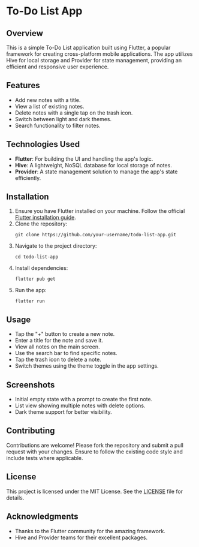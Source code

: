 # To-Do List App

## Overview
This is a simple To-Do List application built using Flutter, a popular framework for creating cross-platform mobile applications. The app utilizes Hive for local storage and Provider for state management, providing an efficient and responsive user experience.

## Features
- Add new notes with a title.
- View a list of existing notes.
- Delete notes with a single tap on the trash icon.
- Switch between light and dark themes.
- Search functionality to filter notes.

## Technologies Used
- **Flutter**: For building the UI and handling the app's logic.
- **Hive**: A lightweight, NoSQL database for local storage of notes.
- **Provider**: A state management solution to manage the app's state efficiently.

## Installation
1. Ensure you have Flutter installed on your machine. Follow the official [Flutter installation guide](https://flutter.dev/docs/get-started/install).
2. Clone the repository:
   ```
   git clone https://github.com/your-username/todo-list-app.git
   ```
3. Navigate to the project directory:
   ```
   cd todo-list-app
   ```
4. Install dependencies:
   ```
   flutter pub get
   ```
5. Run the app:
   ```
   flutter run
   ```

## Usage
- Tap the "+" button to create a new note.
- Enter a title for the note and save it.
- View all notes on the main screen.
- Use the search bar to find specific notes.
- Tap the trash icon to delete a note.
- Switch themes using the theme toggle in the app settings.

## Screenshots
- Initial empty state with a prompt to create the first note.
- List view showing multiple notes with delete options.
- Dark theme support for better visibility.

## Contributing
Contributions are welcome! Please fork the repository and submit a pull request with your changes. Ensure to follow the existing code style and include tests where applicable.

## License
This project is licensed under the MIT License. See the [LICENSE](LICENSE) file for details.

## Acknowledgments
- Thanks to the Flutter community for the amazing framework.
- Hive and Provider teams for their excellent packages.